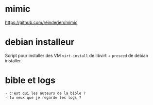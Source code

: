
# mimic

https://github.com/reinderien/mimic

# debian installeur

Script pour installer des VM `virt-install` de libvirt + `preseed` de debian installer.

# bible et logs


```
- c'est qui les auteurs de la bible ?
- tu veux que je regarde les logs ?
```
